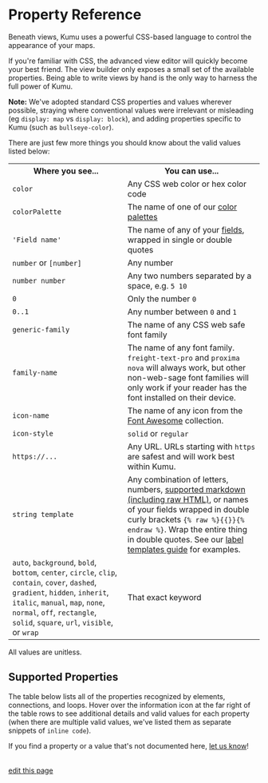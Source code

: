 # Property Reference

Beneath views, Kumu uses a powerful CSS-based language to control the appearance of your maps.

If you're familiar with CSS, the advanced view editor will quickly
become your best friend.  The view builder only exposes a small set
of the available properties.  Being able to write views by hand is
the only way to harness the full power of Kumu.

**Note:** We've adopted standard CSS properties and values wherever possible, straying where
conventional values were irrelevant or misleading (eg `display: map` vs `display: block`),
and adding properties specific to Kumu (such as `bullseye-color`).

There are just few more things you should know about the valid values listed below:

<table class="table border-bottom">
  <tbody>
    <tr>
      <th>Where you see...</th>
      <th>You can use...</th>
    </tr>
    <tr>
      <td><code>color</code></td>
      <td>Any CSS web color or hex color code</td>
    </tr>
    <tr>
      <td><code>colorPalette</code></td>
      <td>The name of one of our <a href="/guides/color-reference.html">color palettes</a></td>
    </tr>
    <tr>
      <td><code>'Field name'</code></td>
      <td>The name of any of your <a href="/guides/fields.html">fields</a>, wrapped in single or double quotes</td>
    </tr>
    <tr>
      <td><code>number</code> or <code>[number]</code></td>
      <td>Any number</td>
    </tr>
    <tr>
      <td><code>number number</code></td>
      <td>Any two numbers separated by a space, e.g. <code>5 10</code></td>
    </tr>
    <tr>
      <td><code>0</code></td>
      <td>Only the number <code>0</code></td>
    </tr>
    <tr>
      <td><code>0..1</code></td>
      <td>Any number between <code>0</code> and <code>1</code></td>
    </tr>
    <tr>
      <td><code>generic-family</code></td>
      <td>The name of any CSS web safe font family</td>
    </tr>
    <tr>
      <td><code>family-name</code></td>
      <td>The name of any font family. <code>freight-text-pro</code> and <code>proxima nova</code> will always work, but other non-web-sage font families will only work if your reader has the font installed on their device.</td>
    </tr>
    <tr>
      <td><code>icon-name</code></td>
      <td>The name of any icon from the <a href="https://fontawesome.com/icons">Font Awesome</a> collection.</td>
    </tr>
    <tr>
      <td><code>icon-style</code></td>
      <td><code>solid</code> or <code>regular</code></td>
    </tr>
    <tr>
      <td><code>https://...</code></td>
      <td>Any URL. URLs starting with <code>https</code> are safest and will work best within Kumu.</td>
    </tr>
    <tr>
      <td><code>string template</code></td>
      <td>Any combination of letters, numbers, <a href="/guides/markdown.html">supported markdown (including raw HTML)</a>, or names of your fields wrapped in double curly brackets <code>{% raw %}{{}}{% endraw %}</code>. Wrap the entire thing in double quotes. See our <a href="/guides/label-templates.html">label templates guide</a> for examples.</td>
    </tr>
    <tr>
      <td><code>auto</code>, <code>background</code>, <code>bold</code>, <code>bottom</code>, <code>center</code>, <code>circle</code>, <code>clip</code>, <code>contain</code>, <code>cover</code>, <code>dashed</code>, <code>gradient</code>, <code>hidden</code>, <code>inherit</code>, <code>italic</code>, <code>manual</code>, <code>map</code>, <code>none</code>, <code>normal</code>, <code>off</code>, <code>rectangle</code>, <code>solid</code>, <code>square</code>, <code>url</code>, <code>visible</code>, or <code>wrap</code></td>
      <td>That exact keyword</td>
    </tr>
  </tbody>
</table>

All values are unitless.

## Supported Properties

The table below lists all of the properties recognized by elements, connections, and loops. Hover over the information icon <i class="fa fa-info-circle" data-placement="left" data-html="true" title="I ❤︎ information!"></i> at the far right of the table rows to see additional details and valid values for each property (when there are multiple valid values, we've listed them as separate snippets of `inline code`).

If you find a property or a value that's not documented here, [let us know](mailto:support@kumu.io)!

<table id="property-reference-table" class="property-reference table borderless"></table>

<script type="text/javascript">
(() => {
  const propertyReference = [
    {
      "Property": "arrow-color",
      "Elements": false,
      "Connections": true,
      "Loops": false,
      info: {
        description: "Override the arrow color for a connection.",
        validValues: ["color"],
      }
    },
    {
      "Property": "arrow-height",
      "Elements": false,
      "Connections": true,
      "Loops": false,
      info: {
        description: "Used in combination with <code>arrow-min-height</code> to set arrow height.",
        validValues: ["number"],
      }
    },
    {
      "Property": "arrow-min-height",
      "Elements": false,
      "Connections": true,
      "Loops": false,
      info: {
        description: "Used in combination with <code>arrow-height</code> to set arrow height.",
        validValues: ['0'],
      }
    },
    {
      "Property": "arrow-min-width",
      "Elements": false,
      "Connections": true,
      "Loops": false,
      info: {
        description: "Used in combination with <code>arrow-width</code> to set arrow width.",
        validValues: ['0'],
      }
    },
    {
      "Property": "arrow-visibility",
      "Elements": false,
      "Connections": true,
      "Loops": false,
      info: {
        description: "Controls arrow visibility for directed connections.",
        validValues: ["visible", "hidden"],
      }
    },
    {
      "Property": "arrow-width",
      "Elements": false,
      "Connections": true,
      "Loops": false,
      info: {
        description: "Used in combination with <code>arrow-min-width</code> to set arrow width.",
        validValues: ["number"],
      }
    },
    {
      "Property": "border-color",
      "Elements": true,
      "Connections": true,
      "Loops": false,
      info: {
        description: "Controls border color.",
        validValues: ["color"],
      }
    },
    {
      "Property": "border-opacity",
      "Elements": true,
      "Connections": true,
      "Loops": false,
      info: {
        description: "Controls border opacity.",
        validValues: ["0..1"],
      }
    },
    {
      "Property": "border-width",
      "Elements": true,
      "Connections": true,
      "Loops": false,
      info: {
        description: "Controls border width.",
        validValues: ["number"],
      }
    },
    {
      "Property": "bullseye-color",
      "Elements": true,
      "Connections": false,
      "Loops": false,
      info: {
        description: "Controls bullseye color.",
        validValues: ["color"],
      }
    },
    {
      "Property": "bullseye-opacity",
      "Elements": true,
      "Connections": false,
      "Loops": false,
      info: {
        description: "Controls bullseye opacity.",
        validValues: ["0..1"],
      }
    },
    {
      "Property": "bullseye-size",
      "Elements": true,
      "Connections": false,
      "Loops": false,
      info: {
        description: "Controls bullseye size.",
        validValues: ["0..1"],
      }
    },
    {
      "Property": "bullseye-visibility",
      "Elements": true,
      "Connections": false,
      "Loops": false,
      info: {
        description: "Controls bullseye visibility.",
        validValues: ["visible", "hidden"],
      }
    },
    {
      "Property": "color",
      "Elements": true,
      "Connections": true,
      "Loops": false,
      info: {
        description: "Controls shapes' color. Gradient only available for connections.",
        validValues: ["color", "gradient(color, color)"],
      }
    },
    {
      "Property": "curvature",
      "Elements": false,
      "Connections": true,
      "Loops": false,
      info: {
        description: "Controls line curvature.",
        validValues: ["0..1"],
      }
    },
    {
      "Property": "dash",
      "Elements": false,
      "Connections": true,
      "Loops": false,
      info: {
        description: "Controls the length of connection dashes (first number) and the distance between them (second number).",
        validValues: ["number number"],
      }
    },
    {
      "Property": "delay-color",
      "Elements": false,
      "Connections": true,
      "Loops": false,
      info: {
        description: "Controls color of delay markings.",
        validValues: ["color", "inherit"],
      }
    },
    {
      "Property": "delay-height",
      "Elements": false,
      "Connections": true,
      "Loops": false,
      info: {
        description: "Controls height of delay markings.",
        validValues: ["number"],
      }
    },
    {
      "Property": "delay-position",
      "Elements": false,
      "Connections": true,
      "Loops": false,
      info: {
        description: "Controls delay markings' position along the connection.",
        validValues: ["0..1"],
      }
    },
    {
      "Property": "delay-stroke-width",
      "Elements": false,
      "Connections": true,
      "Loops": false,
      info: {
        description: "Controls width of delay markings.",
        validValues: ["number"],
      }
    },
    {
      "Property": "delay-visibility",
      "Elements": false,
      "Connections": true,
      "Loops": false,
      info: {
        description: "Controls visibility of delay markings.",
        validValues: ["visible", "hidden"],
      }
    },
    {
      "Property": "delay-width",
      "Elements": false,
      "Connections": true,
      "Loops": false,
      info: {
        description: "Controls space between delay markings.",
        validValues: ["number"],
      }
    },
    {
      "Property": "display",
      "Elements": true,
      "Connections": true,
      "Loops": true,
      info: {
        description: "Controls inclusion in the map. Hidden objects will be fully removed from the map.",
        validValues: ["map", "none"],
      }
    },
    {
      "Property": "flag",
      "Elements": true,
      "Connections": false,
      "Loops": false,
      info: {
        description: "Defines field and color scale for flags.",
        validValues: ["'Field name' with colorPalette"],
      }
    },
    {
      "Property": "flag-offset",
      "Elements": true,
      "Connections": false,
      "Loops": false,
      info: {
        description: "Controls space between flags and their elements.",
        validValues: ["number"],
      }
    },
    {
      "Property": "flag-size",
      "Elements": true,
      "Connections": false,
      "Loops": false,
      info: {
        description: "Controls thickness of flags.",
        validValues: ["number"],
      }
    },
    {
      "Property": "font-color",
      "Elements": true,
      "Connections": true,
      "Loops": true,
      info: {
        description: "Controls label font color.",
        validValues: ["color"],
      }
    },
    {
      "Property": "font-family",
      "Elements": true,
      "Connections": true,
      "Loops": true,
      info: {
        description: "Controls label font family.",
        validValues: ["family-name", "generic-family"],
      }
    },
    {
      "Property": "font-size",
      "Elements": true,
      "Connections": true,
      "Loops": true,
      info: {
        description: "Controls label font size.",
        validValues: ["number"],
      }
    },
    {
      "Property": "font-style",
      "Elements": true,
      "Connections": true,
      "Loops": true,
      info: {
        description: "Controls label style.",
        validValues: ["normal", "italic"],
      }
    },
    {
      "Property": "font-weight",
      "Elements": true,
      "Connections": true,
      "Loops": true,
      info: {
        description: "Controls label font weight.",
        validValues: ["normal", "bold"],
      }
    },
    {
      "Property": "height",
      "Elements": true,
      "Connections": false,
      "Loops": false,
      info: {
        description: "Controls height of elements that are squares and/or rectangles.",
        validValues: ["auto", "number"],
      }
    },
    {
      "Property": "icon",
      "Elements": true,
      "Connections": false,
      "Loops": false,
      info: {
        description: "Adds an icon as the item's image.",
        validValues: ["icon-name", "icon-name icon-style", "off"],
      }
    },
    {
      "Property": "icon-color",
      "Elements": true,
      "Connections": false,
      "Loops": false,
      info: {
        description: "Controls the icon color.",
        validValues: ["color"],
      }
    },
    {
      "Property": "image-size",
      "Elements": true,
      "Connections": false,
      "Loops": false,
      info: {
        description: "Controls image size.",
        validValues: ["cover", "contain"],
      }
    },
    {
      "Property": "image-url",
      "Elements": true,
      "Connections": false,
      "Loops": false,
      info: {
        description: "Provides source url of image.",
        validValues: ["url(http://...)"],
      }
    },
    {
      "Property": "image-visibility",
      "Elements": true,
      "Connections": false,
      "Loops": false,
      info: {
        description: "Controls image visibility",
        validValues: ["visible", "hidden"],
      }
    },
    {
      "Property": "label",
      "Elements": true,
      "Connections": true,
      "Loops": true,
      info: {
        description: "Replaces the default label with a label template.",
        validValues: ["none", "string template"],
      }
    },
    {
      "Property": "label-placement",
      "Elements": true,
      "Connections": false,
      "Loops": true,
      info: {
        description: "Controls alignment of element labels.",
        validValues: ["bottom", "center"],
      }
    },
    {
      "Property": "label-visibility",
      "Elements": true,
      "Connections": true,
      "Loops": true,
      info: {
        description: "Controls label visibility for all types.",
        validValues: ["visible", "hidden"],
      }
    },
    {
      "Property": "layer",
      "Elements": true,
      "Connections": true,
      "Loops": true,
      info: {
        description: "Controls whether an item is in the foreground or background.",
        validValues: ["auto", "background"],
      }
    },
    {
      "Property": "length",
      "Elements": false,
      "Connections": true,
      "Loops": false,
      info: {
        description: "Controls connection resting length.",
        validValues: ["number"],
      }
    },
    {
      "Property": "margin",
      "Elements": true,
      "Connections": false,
      "Loops": false,
      info: {
        description: "Controls amount of space between the border of an element and its connections.",
        validValues: ["number", "none"],
      }
    },
    {
      "Property": "opacity",
      "Elements": true,
      "Connections": true,
      "Loops": true,
      info: {
        description: "Controls loop label opacity and element opacity.",
        validValues: ["0..1"],
      }
    },
    {
      "Property": "outline-color",
      "Elements": true,
      "Connections": false,
      "Loops": false,
      info: {
        description: "Controls the color of selected elements' outlines.",
        validValues: ["color"],
      }
    },
    {
      "Property": "outline-offset",
      "Elements": true,
      "Connections": false,
      "Loops": false,
      info: {
        description: "Controls the distance between selected elements and their outlines.",
        validValues: ["number"],
      }
    },
    {
      "Property": "outline-opacity",
      "Elements": true,
      "Connections": false,
      "Loops": false,
      info: {
        description: "Controls the opacity of selected elements' outlines.",
        validValues: ["0..1"],
      }
    },
    {
      "Property": "outline-width",
      "Elements": true,
      "Connections": false,
      "Loops": false,
      info: {
        description: "Controls the width of selected elements' outlines.",
        validValues: ["number"],
      }
    },
    {
      "Property": "padding",
      "Elements": true,
      "Connections": false,
      "Loops": false,
      info: {
        description: "Controls amount of space between the border of an element and its contents (image or bullseye).",
        validValues: ["number"],
      }
    },
    {
      "Property": "path-opacity",
      "Elements": false,
      "Connections": true,
      "Loops": false,
      info: {
        description: "Controls connection opacity.",
        validValues: ["0..1"],
      }
    },
    {
      "Property": "pattern",
      "Elements": false,
      "Connections": true,
      "Loops": false,
      info: {
        description: "Controls connection pattern. Equivalent of style.",
        validValues: ["solid", "dashed"],
      }
    },
    {
      "Property": "pointer-events",
      "Elements": true,
      "Connections": true,
      "Loops": true,
      info: {
        description: "Controls whether or not an item can be clicked.",
        validValues: ["auto", "none"],
      }
    },
    {
      "Property": "popover",
      "Elements": true,
      "Connections": true,
      "Loops": true,
      info: {
        description: "Sets the popover content",
        validValues: ["none", "string template"],
      }
    },
    {
      "Property": "prepost-inset",
      "Elements": false,
      "Connections": true,
      "Loops": false,
      info: {
        description: "Controls the inset of pre-labels and post-labels.",
        validValues: ["number"],
      }
    },
    {
      "Property": "prepost-offset",
      "Elements": false,
      "Connections": true,
      "Loops": false,
      info: {
        description: "Controls the offset of pre-labels and post-labels.",
        validValues: ["number"],
      }
    },
    {
      "Property": "profile",
      "Elements": true,
      "Connections": true,
      "Loops": true,
      info: {
        description: "Controls whether or not the profile can be opened",
        validValues: ["on", "off"],
      }
    },
    {
      "Property": "scale",
      "Elements": true,
      "Connections": true,
      "Loops": false,
      info: {
        description: "Controls element and connection scale (multiple of base size).",
        validValues: ["number"],
      }
    },
    {
      "Property": "shadow-color",
      "Elements": true,
      "Connections": false,
      "Loops": false,
      info: {
        description: "Controls shadow color.",
        validValues: ["color"],
      }
    },
    {
      "Property": "shadow-opacity",
      "Elements": true,
      "Connections": false,
      "Loops": false,
      info: {
        description: "Controls shadow opacity.",
        validValues: ["0..1"],
      }
    },
    {
      "Property": "shadow-size",
      "Elements": true,
      "Connections": false,
      "Loops": false,
      info: {
        description: "Controls shadow size.",
        validValues: ["1..5"],
      }
    },
    {
      "Property": "shadow-visibility",
      "Elements": true,
      "Connections": false,
      "Loops": false,
      info: {
        description: "Controls shadow visibility",
        validValues: ["visible", "hidden"],
      }
    },
    {
      "Property": "shape",
      "Elements": true,
      "Connections": false,
      "Loops": false,
      info: {
        description: "Controls shape.",
        validValues: ["circle", "square", "rectangle"],
      }
    },
    {
      "Property": "size",
      "Elements": true,
      "Connections": true,
      "Loops": false,
      info: {
        description: "Controls base size.",
        validValues: ["number"],
      }
    },
    {
      "Property": "strength",
      "Elements": false,
      "Connections": true,
      "Loops": false,
      info: {
        description: "Controls connection strength.",
        validValues: ["0..1"],
      }
    },
    {
      "Property": "style",
      "Elements": false,
      "Connections": true,
      "Loops": false,
      info: {
        description: "Controls connection style. Equivalent of pattern.",
        validValues: ["solid", "dashed"],
      }
    },
    {
      "Property": "text-align",
      "Elements": true,
      "Connections": false,
      "Loops": false,
      info: {
        description: "Controls alignment of element labels.",
        validValues: ["bottom", "center"],
      }
    },
    {
      "Property": "text-overflow",
      "Elements": true,
      "Connections": true,
      "Loops": true,
      info: {
        description: "Controls text wrapping and truncating.",
        validValues: ["off", "auto", "auto [number]", "manual", "wrap", "wrap [number]", "clip", "clip [number]", "none"],
      }
    },
    {
      "Property": "visibility",
      "Elements": true,
      "Connections": true,
      "Loops": true,
      info: {
        description: "Controls visibility. Hidden objects will still affect layout and metrics.",
        validValues: ["visible", "hidden"],
      }
    },
    {
      "Property": "width",
      "Elements": true,
      "Connections": false,
      "Loops": false,
      info: {
        description: "Controls width of elements that are squares and/or rectangles.",
        validValues: ["auto", "number"],
      }
    }
  ]

  KumuDocsExtracted.appendTable(
    { id: 'property-reference-table', reference: propertyReference },
    {
      transforms: {
        DEFAULT: (value, { checkmark }) => {
          switch (value) {
            case true:
              return checkmark
            case false:
              return ''
            default:
              return value
          }
        }
      },
      effects: {
        th: {
          DEFAULT: th => th.classList.add('text-center'),
          Property: th => th.classList.add('text-left'),
        }
      }
    }
  )

  KumuDocsExtracted.appendSearchBox({ id: 'property-reference-table', hasInfo: true })  
})()
</script>

<span class="edit-link"><a href="https://github.com/kumu/docs/blob/master/guides/property-reference.md" target="_blank"><i class="fa fa-github"></i> edit this page</a></span>
